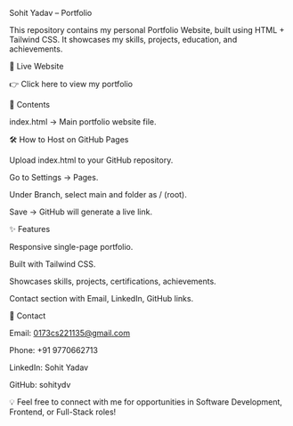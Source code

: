 Sohit Yadav – Portfolio

This repository contains my personal Portfolio Website, built using HTML + Tailwind CSS. It showcases my skills, projects, education, and achievements.

🚀 Live Website

👉 Click here to view my portfolio

📂 Contents

index.html → Main portfolio website file.

🛠️ How to Host on GitHub Pages

Upload index.html to your GitHub repository.

Go to Settings → Pages.

Under Branch, select main and folder as / (root).

Save → GitHub will generate a live link.

✨ Features

Responsive single-page portfolio.

Built with Tailwind CSS.

Showcases skills, projects, certifications, achievements.

Contact section with Email, LinkedIn, GitHub links.

📧 Contact

Email: 0173cs221135@gmail.com

Phone: +91 9770662713

LinkedIn: Sohit Yadav

GitHub: sohitydv

💡 Feel free to connect with me for opportunities in Software Development, Frontend, or Full-Stack roles!

